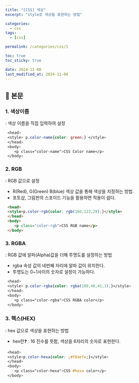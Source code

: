 ```yaml
---
title: "[CSS] 색상"
excerpt: "style로 색상을 표현하는 방법"

categories:
  - css
tags:
  - [css]

permalink: /categories/css/1

toc: true
toc_sticky: true

date: 2024-11-08
last_modified_at: 2024-11-08
---
```


## 🦥 본문



### 1. 색상이름

 :  색상 이름을 직접 입력하여 설정

```css
 <head>
 <style> p.color-name{color: green;} </style>
 </head>
 <body>
    <p class="color-name">CSS Color name</p>
 </body>
```

### 2. RGB

: RGB 값으로 설정

- R(Red), G(Green) B(blue) 색상 값을 통해 색상을 지정하는 방법.
- 포토샵, 그림판의 스포이드 기능을 활용하면 적용이 쉽다.

```html
 <head>
 <style>p.color-rgb{color: rgb(160,123,29);}</style>
 </head>
 <body>
    <p class="color-rgb">CSS RGB name</p>
 </body>
```

### 3. RGBA

: RGB 값에 알파(Alpha)값을 더해 투명도를 설정하는 방법

- rgba 속성 값의 네번째 자리에 알파 값이 위치한다.
- 투명도는 0~1사이의 숫자로 설정이 가능하다.

```css
 <head>
 <style> p.color-rgba{color: rgba(189,48,41,1);}</style>
 </head>
 <body>
    <p class="color-rgba">CSS RGBA color</p>
 </body>
```

### 3. 헥스(HEX)

: hex 값으로 색상을 표현하는 방법 

- hex란❓ : 16 진수를 뜻함, 색상을 6자리의 숫자로 표현한다.

```css
 <head>
 <style>p.color-hexa{color: ;#f0aefe;}</style>
 </head>
 <body>
    <p class="color-hexa">CSS #hexa color</p>
 </body>
```
